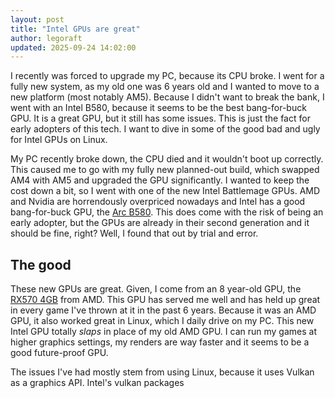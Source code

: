 ```yaml
---
layout: post
title: "Intel GPUs are great"
author: legoraft
updated: 2025-09-24 14:02:00
---
```


I recently was forced to upgrade my PC, because its CPU broke. I went for a fully new system, as my old one was 6 years old and I wanted to move to a new platform (most notably AM5). Because I didn't want to break the bank, I went with an Intel B580, because it seems to be the best bang-for-buck GPU. It is a great GPU, but it still has some issues. This is just the fact for early adopters of this tech. I want to dive in some of the good bad and ugly for Intel GPUs on Linux.

My PC recently broke down, the CPU died and it wouldn't boot up correctly. This caused me to go with my fully new planned-out build, which swapped AM4 with AM5 and upgraded the GPU significantly. I wanted to keep the cost down a bit, so I went with one of the new Intel Battlemage GPUs. AMD and Nvidia are horrendously overpriced nowadays and Intel has a good bang-for-buck GPU, the [Arc B580](https://www.intel.com/content/www/us/en/products/sku/241598/intel-arc-b580-graphics/specifications.html). This does come with the risk of being an early adopter, but the GPUs are already in their second generation and it should be fine, right? Well, I found that out by trial and error.

## The good

These new GPUs are great. Given, I come from an 8 year-old GPU, the [RX570 4GB](https://www.amd.com/en/support/downloads/drivers.html/graphics/radeon-600-500-400/radeon-rx-500-series/radeon-rx-570.html) from AMD. This GPU has served me well and has held up great in every game I've thrown at it in the past 6 years. Because it was an AMD GPU, it also worked great in Linux, which I daily drive on my PC. This new Intel GPU totally _slaps_ in place of my old AMD GPU. I can run my games at higher graphics settings, my renders are way faster and it seems to be a good future-proof GPU.

The issues I've had mostly stem from using Linux, because it uses Vulkan as a graphics API. Intel's vulkan packages
